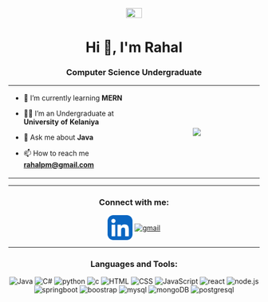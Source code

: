 <p align="center" ><img  src = "https://user-images.githubusercontent.com/74038190/229223263-cf2e4b07-2615-4f87-9c38-e37600f8381a.gif" width = 25% height="25%"></p>
<h1 align="center">Hi 👋, I'm Rahal</h1>
<h3 align="center">Computer Science Undergraduate</h3>
<!--
<p align="center"> 
  <img src="https://komarev.com/ghpvc/?username=rhl728&label=Profile%20views&color=0e75b6&style=flat" alt="profileViews" /> 
</p>
-->
<table align="center" border="0">
<tr >
<td width="50%" align="left" >
  
- 🌱 I’m currently learning **MERN**

- 🧑‍🎓 I’m an Undergraduate at **University of Kelaniya**

- 💬 Ask me about **Java**

- 📫 How to reach me **rahalpm@gmail.com**
  

</td>
<td align="center" >
  <img  align="center"  src="https://github-readme-stats.anuraghazra1.vercel.app/api/top-langs/?username=rhl728&theme=dark&hide_border=false&no-bg=true&no-frame=true&langs_count=10"/>
</td>
</tr>
</table>

---

<h3 align="center">Connect with me:</h3>
<p align="center">
<a href="www.linkedin.com/in/rahal-mahawaththe-39453a251" target="blank"><img align="center" src="https://github.com/tandpfun/skill-icons/blob/main/icons/LinkedIn.svg" alt="rahal" height="50" width="50" /></a>
<a href="rahalpm@gmail.com" target="blanks"><img align="center" src="https://upload.wikimedia.org/wikipedia/commons/7/7e/Gmail_icon_%282020%29.svg" alt="gmail" height="50" width="50"/> </a>
  
</p>

---

<h3 align="center">Languages and Tools:</h3>
<p align="center"> 

<img src="https://www.vectorlogo.zone/logos/java/java-icon.svg" alt="Java" width="50" height="50"/>
<img src="https://cdn.worldvectorlogo.com/logos/c--4.svg" alt="C#" width="50" height="50"/>
<img src="https://cdn.worldvectorlogo.com/logos/python-5.svg" alt="python" width="50" height="50"/>
<img src="https://cdn.worldvectorlogo.com/logos/c-1.svg" alt="c" width="50" height="50"/>

<img src="https://cdn.worldvectorlogo.com/logos/html-1.svg" alt="HTML" width="50" height="50"/>
<img src="https://cdn.worldvectorlogo.com/logos/css-3.svg" alt="CSS" width="50" height="50"/>
<img src="https://cdn.worldvectorlogo.com/logos/logo-javascript.svg" alt="JavaScript" width="50" height="50"/>
<img src="https://cdn.worldvectorlogo.com/logos/react-2.svg" alt="react" width="50" height="50"/>
<img src="https://www.vectorlogo.zone/logos/nodejs/nodejs-icon.svg" alt="node.js" width="50" height="50"/>

<img src="https://cdn.worldvectorlogo.com/logos/spring-3.svg" alt="springboot" width="50" height="50"/>
<img src="https://cdn.worldvectorlogo.com/logos/bootstrap-5-1.svg" alt="boostrap" width="50" height="50"/>


<img src="https://www.vectorlogo.zone/logos/mysql/mysql-icon.svg" alt="mysql" width="50" height="50"/>
<img src="https://www.vectorlogo.zone/logos/mongodb/mongodb-icon.svg" alt="mongoDB" width="50" height="50"/>
<img src="https://cdn.worldvectorlogo.com/logos/postgresql.svg" alt="postgresql" width="50" height="50"/>

</p>

